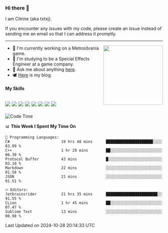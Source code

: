 ### Hi there 👋

I am Citrine (aka txtxj).

If you encounter any issues with my code, please create an issue instead of sending me an email so that I can address it promptly.

---

<img align="right" height="190" src="http://github-profile-summary-cards.vercel.app/api/cards/stats?username=txtxj&theme=vue">

- 🌱 I'm currently working on a Metroidvania game.
- 📖 I'm studying to be a Special Effects Engineer at a game company.
- 💬 Ask me about anything [here](https://github.com/txtxj/txtxj/issues).
- 🕊️ [Here](https://txtxj.top) is my blog.

#### My Skills

![](https://img.shields.io/badge/Unity-000000?logo=unity&logoColor=fff)
![](https://img.shields.io/badge/C%23-239120?logo=csharp&logoColor=fff)
![](https://img.shields.io/badge/Python-3e74a2?logo=python&logoColor=fff)
![](https://img.shields.io/badge/C++-65318e?logo=cplusplus&logoColor=fff)
![](https://img.shields.io/badge/C-5654a2?logo=c&logoColor=fff)
![](https://img.shields.io/badge/Vue-4FC08D?logo=vuedotjs&logoColor=fff)
![](https://img.shields.io/badge/Blender-f5792a?logo=blender&logoColor=fff)
![](https://img.shields.io/badge/MS%20SQL-cc2927?logo=microsoftsqlserver&logoColor=fff)
---

<!--START_SECTION:waka-->
![Code Time](http://img.shields.io/badge/Code%20Time-2%2C169%20hrs%2037%20mins-blue)

📊 **This Week I Spent My Time On** 

```text
💬 Programming Languages: 
C#                       19 hrs 48 mins      █████████████████████░░░░   83.99 % 
C++                      1 hr 29 mins        ██░░░░░░░░░░░░░░░░░░░░░░░   06.30 % 
Protocol Buffer          43 mins             █░░░░░░░░░░░░░░░░░░░░░░░░   03.10 % 
Markdown                 22 mins             ░░░░░░░░░░░░░░░░░░░░░░░░░   01.58 % 
JSON                     21 mins             ░░░░░░░░░░░░░░░░░░░░░░░░░   01.51 % 

🔥 Editors: 
Jetbrainsrider           21 hrs 35 mins      ███████████████████████░░   91.55 % 
CLion                    1 hr 45 mins        ██░░░░░░░░░░░░░░░░░░░░░░░   07.47 % 
Sublime Text             13 mins             ░░░░░░░░░░░░░░░░░░░░░░░░░   00.98 % 
```


 Last Updated on 2024-10-28 20:14:33 UTC
<!--END_SECTION:waka-->
